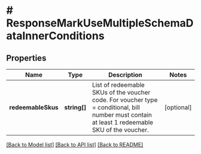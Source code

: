 # # ResponseMarkUseMultipleSchemaDataInnerConditions

## Properties

Name | Type | Description | Notes
------------ | ------------- | ------------- | -------------
**redeemableSkus** | **string[]** | List of redeemable SKUs of the voucher code. For voucher type &#x3D; conditional, bill number must contain at least 1 redeemable SKU of the voucher. | [optional]

[[Back to Model list]](../../README.md#models) [[Back to API list]](../../README.md#endpoints) [[Back to README]](../../README.md)
